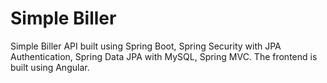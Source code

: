 # Simple Biller
Simple Biller API built using Spring Boot, Spring Security with JPA Authentication, Spring Data JPA with MySQL, Spring MVC. The frontend is built using Angular.


